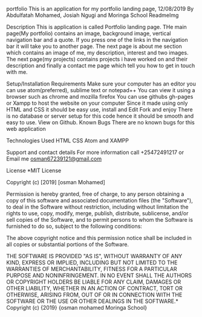 portfolio
This is an application for my portfolio landing page, 12/08/2019
By Abdulfatah Mohamed, Josiah Ngugi and Moringa School
ReadmeImg

Description
This is application is called Portfolio landing page. THe main page(My portfolio) contains an image, background image, vertical navigation bar and a quote. If you press one of the links in the navigation bar it will take you to another page. The next page is about me section which contains an image of me, my description, interest and two images. The next page(my projects) contains projects i have worked on and their description and finally a contact me page which tell you how to get in touch with me.

Setup/Installation Requirements
Make sure your computer has an editor you can use atom(preferred), sublime text or notepad++
You can view it using a browser such as chrome and mozilla firefox
You can use githubs gh-pages or Xampp to host the website on your computer
Since it made using only HTML and CSS it should be easy use, install and Edit
Fork and enjoy There is no database or server setup for this code hence it should be smooth and easy to use. View on Github.
Known Bugs
There are no known bugs for this web application

Technologies Used
HTML CSS Atom and XAMPP

Support and contact details
For more information call +25472491217 or Email me osman67239121@gmail.com

License
*MIT License

Copyright (c) [2019] [osman Mohamed]

Permission is hereby granted, free of charge, to any person obtaining a copy of this software and associated documentation files (the "Software"), to deal in the Software without restriction, including without limitation the rights to use, copy, modify, merge, publish, distribute, sublicense, and/or sell copies of the Software, and to permit persons to whom the Software is furnished to do so, subject to the following conditions:

The above copyright notice and this permission notice shall be included in all copies or substantial portions of the Software.

THE SOFTWARE IS PROVIDED "AS IS", WITHOUT WARRANTY OF ANY KIND, EXPRESS OR IMPLIED, INCLUDING BUT NOT LIMITED TO THE WARRANTIES OF MERCHANTABILITY, FITNESS FOR A PARTICULAR PURPOSE AND NONINFRINGEMENT. IN NO EVENT SHALL THE AUTHORS OR COPYRIGHT HOLDERS BE LIABLE FOR ANY CLAIM, DAMAGES OR OTHER LIABILITY, WHETHER IN AN ACTION OF CONTRACT, TORT OR OTHERWISE, ARISING FROM, OUT OF OR IN CONNECTION WITH THE SOFTWARE OR THE USE OR OTHER DEALINGS IN THE SOFTWARE.* Copyright (c) {2019} {osman mohamed Moringa School}
